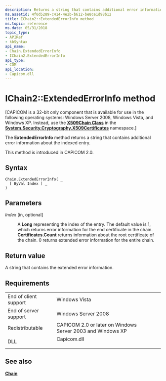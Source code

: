 ```yaml
---
description: Returns a string that contains additional error information about the indexed entry.
ms.assetid: 4f0d5289-c414-4e2b-b612-be8ce1d98b12
title: IChain2::ExtendedErrorInfo method
ms.topic: reference
ms.date: 05/31/2018
topic_type:
- APIRef
- kbSyntax
api_name:
- Chain.ExtendedErrorInfo
- IChain2.ExtendedErrorInfo
api_type:
- COM
api_location:
- Capicom.dll
---
```


# IChain2::ExtendedErrorInfo method

\[CAPICOM is a 32-bit only component that is available for use in the following operating systems: Windows Server 2008, Windows Vista, and Windows XP. Instead, use the [**X509Chain Class**](/dotnet/api/system.security.cryptography.x509certificates.x509chain?view=netcore-3.1) in the [**System.Security.Cryptography.X509Certificates**](/dotnet/api/system.security.cryptography.x509certificates.publickey.-ctor?view=netcore-3.1) namespace.\]

The **ExtendedErrorInfo** method returns a string that contains additional error information about the indexed entry.

This method is introduced in CAPICOM 2.0.

## Syntax


```VB
Chain.ExtendedErrorInfo( _
  [ ByVal Index ] _
)
```



## Parameters

<dl> <dt>

*Index* \[in, optional\]
</dt> <dd>

A **Long** representing the index of the entry. The default value is 1, which returns error information for the end certificate in the chain. **Certificates.Count** returns information about the root certificate of the chain. 0 returns extended error information for the entire chain.

</dd> </dl>

## Return value

A string that contains the extended error information.

## Requirements



|                                  |                                                                                        |
|----------------------------------|----------------------------------------------------------------------------------------|
| End of client support<br/> | Windows Vista<br/>                                                               |
| End of server support<br/> | Windows Server 2008<br/>                                                         |
| Redistributable<br/>       | CAPICOM 2.0 or later on Windows Server 2003 and Windows XP<br/>                  |
| DLL<br/>                   | <dl> <dt>Capicom.dll</dt> </dl> |



## See also

<dl> <dt>

[**Chain**](chain.md)
</dt> </dl>

 

 
